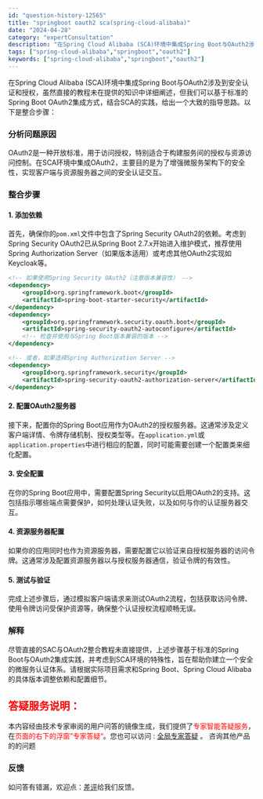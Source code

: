 ```yaml
---
id: "question-history-12565"
title: "springboot oauth2 sca(spring-cloud-alibaba)"
date: "2024-04-28"
category: "expertConsultation"
description: "在Spring Cloud Alibaba (SCA)环境中集成Spring Boot与OAuth2涉及到安全认证和授权，虽然直接的教程未在提供的知识中详细阐述，但我们可以基于标准的Spring Boot OAuth2集成方式，结合SCA的实践，给出一个大致的指导思路。以下是整合步骤：### 分析问"
tags: ["spring-cloud-alibaba","springboot","oauth2"]
keywords: ["spring-cloud-alibaba","springboot","oauth2"]
---
```


在Spring Cloud Alibaba (SCA)环境中集成Spring Boot与OAuth2涉及到安全认证和授权，虽然直接的教程未在提供的知识中详细阐述，但我们可以基于标准的Spring Boot OAuth2集成方式，结合SCA的实践，给出一个大致的指导思路。以下是整合步骤：

### 分析问题原因
OAuth2是一种开放标准，用于访问授权，特别适合于构建服务间的授权与资源访问控制。在SCA环境中集成OAuth2，主要目的是为了增强微服务架构下的安全性，实现客户端与资源服务器之间的安全认证交互。

### 整合步骤

#### 1. 添加依赖
首先，确保你的`pom.xml`文件中包含了Spring Security OAuth2的依赖。考虑到Spring Security OAuth2已从Spring Boot 2.7.x开始进入维护模式，推荐使用Spring Authorization Server（如果版本适用）或考虑其他OAuth2实现如Keycloak等。

```xml
<!-- 如果使用Spring Security OAuth2（注意版本兼容性） -->
<dependency>
    <groupId>org.springframework.boot</groupId>
    <artifactId>spring-boot-starter-security</artifactId>
</dependency>
<dependency>
    <groupId>org.springframework.security.oauth.boot</groupId>
    <artifactId>spring-security-oauth2-autoconfigure</artifactId>
    <!-- 检查并使用与Spring Boot版本兼容的版本 -->
</dependency>

<!-- 或者，如果选择Spring Authorization Server -->
<dependency>
    <groupId>org.springframework.security</groupId>
    <artifactId>spring-security-oauth2-authorization-server</artifactId>
</dependency>
```

#### 2. 配置OAuth2服务器
接下来，配置你的Spring Boot应用作为OAuth2的授权服务器。这通常涉及定义客户端详情、令牌存储机制、授权类型等。在`application.yml`或`application.properties`中进行相应的配置，同时可能需要创建一个配置类来细化配置。

#### 3. 安全配置
在你的Spring Boot应用中，需要配置Spring Security以启用OAuth2的支持。这包括指示哪些端点需要保护，如何处理认证失败，以及如何与你的认证服务器交互。

#### 4. 资源服务器配置
如果你的应用同时也作为资源服务器，需要配置它以验证来自授权服务器的访问令牌。这通常涉及配置资源服务器以与授权服务器通信，验证令牌的有效性。

#### 5. 测试与验证
完成上述步骤后，通过模拟客户端请求来测试OAuth2流程，包括获取访问令牌、使用令牌访问受保护资源等，确保整个认证授权流程顺畅无误。

### 解释
尽管直接的SAC与OAuth2整合教程未直接提供，上述步骤基于标准的Spring Boot与OAuth2集成实践，并考虑到SCA环境的特殊性，旨在帮助你建立一个安全的微服务认证体系。请根据实际项目需求和Spring Boot、Spring Cloud Alibaba的具体版本调整依赖和配置细节。
## <font color="#FF0000">答疑服务说明：</font> 

本内容经由技术专家审阅的用户问答的镜像生成，我们提供了<font color="#FF0000">专家智能答疑服务</font>，在<font color="#FF0000">页面的右下的浮窗”专家答疑“</font>。您也可以访问 : [全局专家答疑](https://opensource.alibaba.com/chatBot) 。 咨询其他产品的的问题

### 反馈
如问答有错漏，欢迎点：[差评](https://ai.nacos.io/user/feedbackByEnhancerGradePOJOID?enhancerGradePOJOId=12658)给我们反馈。
